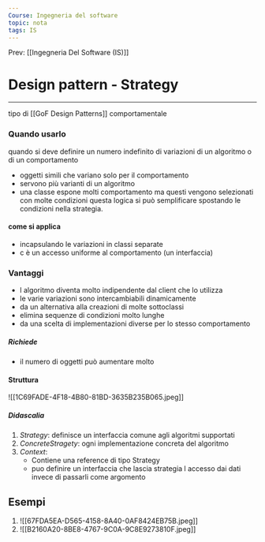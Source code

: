 ```yaml
---
Course: Ingegneria del software
topic: nota
tags: IS
---
```


Prev: [[Ingegneria Del Software (IS)]]

# Design pattern - Strategy
---
tipo di [[GoF Design Patterns]] comportamentale

### Quando usarlo
quando si deve definire un numero indefinito di variazioni di un algoritmo o di un comportamento 
- oggetti simili che variano solo per il comportamento 
- servono più varianti di un algoritmo
- una classe espone molti comportamento ma questi vengono selezionati con molte condizioni questa logica si può semplificare spostando le condizioni nella strategia. 
#### come si applica
- incapsulando le variazioni in classi separate
- c è un accesso uniforme al comportamento (un interfaccia)
### Vantaggi
- l algoritmo diventa molto indipendente dal client che lo utilizza
- le varie variazioni sono intercambiabili dinamicamente
- da un alternativa alla creazioni di molte sottoclassi 
- elimina sequenze di condizioni molto lunghe
- da una scelta di implementazioni diverse per lo stesso comportamento 
##### Richiede
- il numero di oggetti può aumentare molto 
#### Struttura
![[1C69FADE-4F18-4B80-81BD-3635B235B065.jpeg]]
##### Didascalia
1. _Strategy_: definisce un interfaccia comune agli algoritmi supportati 
2. _ConcreteStragety_: ogni implementazione concreta del algoritmo
3. _Context_: 
	- Contiene una reference di tipo Strategy
	-  puo definire un interfaccia che lascia strategia l accesso dai dati  invece di passarli come argomento 


## Esempi 
1. ![[67FDA5EA-D565-4158-8A40-0AF8424EB75B.jpeg]]
2. ![[B2160A20-8BE8-4767-9C0A-9C8E9273810F.jpeg]]
